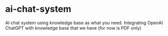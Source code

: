 # ai-chat-system
AI chat system using knowledge base as what you need. Integrating OpenAI ChatGPT with knowledge base that we have (for now is PDF only)
